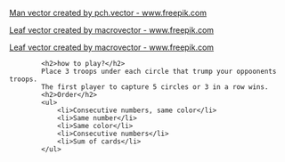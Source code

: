 <a href='https://www.freepik.com/vectors/man'>Man vector created by pch.vector - www.freepik.com</a>

<a href='https://www.freepik.com/vectors/leaf'>Leaf vector created by macrovector - www.freepik.com</a>

<a href='https://www.freepik.com/vectors/leaf'>Leaf vector created by macrovector - www.freepik.com</a>


            <h2>how to play?</h2>
            Place 3 troops under each circle that trump your oppoonents troops.
            The first player to capture 5 circles or 3 in a row wins.
            <h2>Order</h2>
            <ul>
                <li>Consecutive numbers, same color</li>
                <li>Same number</li>
                <li>Same color</li>
                <li>Consecutive numbers</li>
                <li>Sum of cards</li>
            </ul>